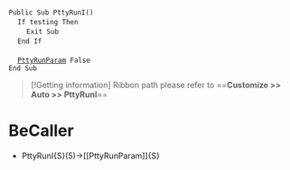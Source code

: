 &nbsp;  &nbsp;  &nbsp;  &nbsp;  
`Public Sub PttyRunI()`  
&nbsp;&nbsp;&nbsp;&nbsp;`If testing Then`  
&nbsp;&nbsp;&nbsp;&nbsp;&nbsp;&nbsp;&nbsp;&nbsp;`Exit Sub`  
&nbsp;&nbsp;&nbsp;&nbsp;`End If`  
&nbsp;  &nbsp;  &nbsp;  &nbsp;  
&nbsp;&nbsp;&nbsp;&nbsp;[`PttyRunParam`](PttyRunParam)` False`  
`End Sub`  


> [!Getting information]
> Ribbon path please refer to ==**Customize >> Auto >> PttyRunI**==


# BeCaller
- PttyRunI{S}(5)->[[PttyRunParam]]{S}

